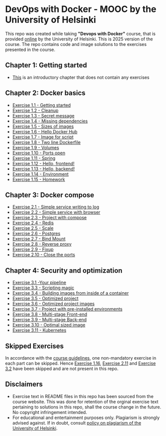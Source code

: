 # DevOps with Docker - MOOC by the University of Helsinki

This repo was created while taking **"Devops with Docker"** course, that is provided [online](https://devopswithdocker.com/) by the University of Helsinki. 
This is 2025 version of the course. The repo contains code and image solutions to the exercises presented in the course.

## Chapter 1: Getting started

* [This](https://courses.mooc.fi/org/uh-cs/courses/devops-with-docker/chapter-1) is an introductory chapter that does not contain any exercises

## Chapter 2: Docker basics

* [Exercise 1.1 - Getting started](https://github.com/VikSil/DevOps_with_Docker/blob/trunk/Part1/Exercise_1.1)
* [Exercise 1.2 - Cleanup](https://github.com/VikSil/DevOps_with_Docker/blob/trunk/Part1/Exercise_1.2)
* [Exercise 1.3 - Secret message](https://github.com/VikSil/DevOps_with_Docker/blob/trunk/Part1/Exercise_1.3)
* [Exercise 1.4 - Missing dependencies](https://github.com/VikSil/DevOps_with_Docker/blob/trunk/Part1/Exercise_1.4)
* [Exercise 1.5 - Sizes of images](https://github.com/VikSil/DevOps_with_Docker/blob/trunk/Part1/Exercise_1.5)
* [Exercise 1.6 - Hello Docker Hub](https://github.com/VikSil/DevOps_with_Docker/blob/trunk/Part1/Exercise_1.6)
* [Exercise 1.7 - Image for script](https://github.com/VikSil/DevOps_with_Docker/tree/trunk/Part1/Exercise_1.7)
* [Exercise 1.8 - Two line Dockerfile](https://github.com/VikSil/DevOps_with_Docker/tree/trunk/Part1/Exercise_1.8)
* [Exercise 1.9 - Volumes](https://github.com/VikSil/DevOps_with_Docker/tree/trunk/Part1/Exercise_1.9)
* [Exercise 1.10 - Ports open](https://github.com/VikSil/DevOps_with_Docker/blob/trunk/Part1/Exercise_1.10)
* [Exercise 1.11 - Spring](https://github.com/VikSil/DevOps_with_Docker/tree/trunk/Part1/Exercise_1.11)
* [Exercise 1.12 - Hello, frontend!](https://github.com/VikSil/DevOps_with_Docker/tree/trunk/Part1/Exercise_1.12)
* [Exercise 1.13 - Hello, backend!](https://github.com/VikSil/DevOps_with_Docker/tree/trunk/Part1/Exercise_1.13)
* [Exercise 1.14 - Environment](https://github.com/VikSil/DevOps_with_Docker/tree/trunk/Part1/Exercise_1.14)
* [Exercise 1.15 - Homework](https://github.com/VikSil/DevOps_with_Docker/blob/trunk/Part1/Exercise_1.15)

## Chapter 3: Docker compose

* [Exercise 2.1 - Simple service writing to log](https://github.com/VikSil/DevOps_with_Docker/blob/trunk/Part2/Exercise_2.1)
* [Exercise 2.2 - Simple service with browser](https://github.com/VikSil/DevOps_with_Docker/blob/trunk/Part2/Exercise_2.2)
* [Exercise 2.3 - Project with compose](https://github.com/VikSil/DevOps_with_Docker/blob/trunk/Part2/Exercise_2.3)
* [Exercise 2.4 - Redis](https://github.com/VikSil/DevOps_with_Docker/blob/trunk/Part2/Exercise_2.4)
* [Exercise 2.5 - Scale](https://github.com/VikSil/DevOps_with_Docker/blob/trunk/Part2/Exercise_2.5)
* [Exercise 2.6 - Postgres](https://github.com/VikSil/DevOps_with_Docker/blob/trunk/Part2/Exercise_2.6)
* [Exercise 2.7 - Bind Mount](https://github.com/VikSil/DevOps_with_Docker/blob/trunk/Part2/Exercise_2.7)
* [Exercise 2.8 - Reverse proxy](https://github.com/VikSil/DevOps_with_Docker/blob/trunk/Part2/Exercise_2.8)
* [Exercise 2.9 - Fixup](https://github.com/VikSil/DevOps_with_Docker/blob/trunk/Part2/Exercise_2.9)
* [Exercise 2.10 - Close the ports](https://github.com/VikSil/DevOps_with_Docker/blob/trunk/Part2/Exercise_2.10)

## Chapter 4: Security and optimization

* [Exercise 3.1 -Your pipeline](https://github.com/VikSil/DevOps_with_Docker/blob/trunk/Part3/Exercise_3.1)
* [Exercise 3.3 - Scripting magic](https://github.com/VikSil/DevOps_with_Docker/blob/trunk/Part3/Exercise_3.3)
* [Exercise 3.4 - Building images from inside of a container](https://github.com/VikSil/DevOps_with_Docker/blob/trunk/Part3/Exercise_3.4)
* [Exercise 3.5 - Optimized project](https://github.com/VikSil/DevOps_with_Docker/blob/trunk/Part3/Exercise_3.5)
* [Exercise 3.6 - Optimized project images](https://github.com/VikSil/DevOps_with_Docker/blob/trunk/Part3/Exercise_3.6)
* [Exercise 3.7 - Project with pre-installed environments](https://github.com/VikSil/DevOps_with_Docker/blob/trunk/Part3/Exercise_3.7)
* [Exercise 3.8 - Multi-stage Front-end](https://github.com/VikSil/DevOps_with_Docker/blob/trunk/Part3/Exercise_3.8)
* [Exercise 3.9 - Multi-stage Back-end](https://github.com/VikSil/DevOps_with_Docker/blob/trunk/Part3/Exercise_3.9)
* [Exercise 3.10 - Optimal sized image](https://github.com/VikSil/DevOps_with_Docker/blob/trunk/Part3/Exercise_3.10)
* [Exercise 3.11 - Kubernetes](https://github.com/VikSil/DevOps_with_Docker/blob/trunk/Part3/Exercise_3.11)


## Skipped Exercises

In accordance with the [course guidelines](https://courses.mooc.fi/org/uh-cs/courses/devops-with-docker/chapter-1), one non-mandatory exercise in each part can be skipped. Hence [Exercise 1.16](https://courses.mooc.fi/org/uh-cs/courses/devops-with-docker/chapter-2/utilizing-tools-from-the-registry#191c75dc-7b7e-489d-a0b0-976646dcd735), [Exercise 2.11](https://courses.mooc.fi/org/uh-cs/courses/devops-with-docker/chapter-3/containers-in-development#86174c31-e0ac-44c5-b03f-338267034c4e) and [Exercise 3.2](https://courses.mooc.fi/org/uh-cs/courses/devops-with-docker/chapter-4/deployment-pipelines#80374de5-5327-4f61-b313-40892eedc4ba) have been skipped and are not present in this repo.  

## Disclaimers

* Exercise text in README files in this repo has been sourced from the course website. This was done for retention of the orginal exercise text pertaining to solutions in this repo, shall the course change in the future. No copyright infringement intended.
* For educational and entertainment purposes only. Plagiarism is strongly advised against. If in doubt, consult [policy on plagiarism of the University of Helsinki](https://studies.helsinki.fi/instructions/article/what-cheating-and-plagiarism).